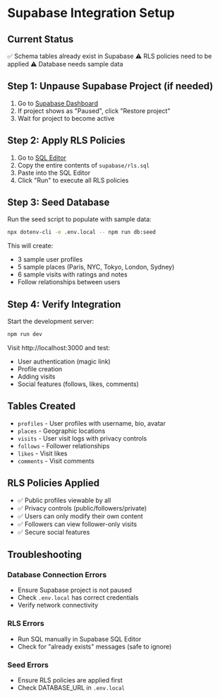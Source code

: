 # Supabase Integration Setup

## Current Status
✅ Schema tables already exist in Supabase
⚠️  RLS policies need to be applied
⚠️  Database needs sample data

## Step 1: Unpause Supabase Project (if needed)

1. Go to [Supabase Dashboard](https://supabase.com/dashboard/project/qrbkrlkexhhwdiqryhpy)
2. If project shows as "Paused", click "Restore project"
3. Wait for project to become active

## Step 2: Apply RLS Policies

1. Go to [SQL Editor](https://supabase.com/dashboard/project/qrbkrlkexhhwdiqryhpy/sql/new)
2. Copy the entire contents of `supabase/rls.sql`
3. Paste into the SQL Editor
4. Click "Run" to execute all RLS policies

## Step 3: Seed Database

Run the seed script to populate with sample data:

```bash
npx dotenv-cli -e .env.local -- npm run db:seed
```

This will create:
- 3 sample user profiles
- 5 sample places (Paris, NYC, Tokyo, London, Sydney)
- 6 sample visits with ratings and notes
- Follow relationships between users

## Step 4: Verify Integration

Start the development server:

```bash
npm run dev
```

Visit http://localhost:3000 and test:
- User authentication (magic link)
- Profile creation
- Adding visits
- Social features (follows, likes, comments)

## Tables Created

- `profiles` - User profiles with username, bio, avatar
- `places` - Geographic locations
- `visits` - User visit logs with privacy controls
- `follows` - Follower relationships
- `likes` - Visit likes
- `comments` - Visit comments

## RLS Policies Applied

- ✅ Public profiles viewable by all
- ✅ Privacy controls (public/followers/private)
- ✅ Users can only modify their own content
- ✅ Followers can view follower-only visits
- ✅ Secure social features

## Troubleshooting

### Database Connection Errors
- Ensure Supabase project is not paused
- Check `.env.local` has correct credentials
- Verify network connectivity

### RLS Errors
- Run SQL manually in Supabase SQL Editor
- Check for "already exists" messages (safe to ignore)

### Seed Errors
- Ensure RLS policies are applied first
- Check DATABASE_URL in `.env.local`